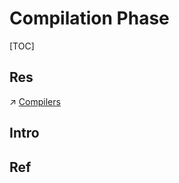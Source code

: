 # Compilation Phase

[TOC]



## Res
↗ [Compilers](../../../👩‍💻%20Programming%20Methodology%20and%20Languages/🛠️%20Programming%20Tools%20Chain/Compiling%20&%20Assembling%20&%20Linking%20Tools/Compilers/Compilers.md)



## Intro



## Ref


